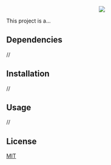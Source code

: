 <p align="center">
<img src="..."/>
</p>

This project is a...

## Dependencies

//

## Installation

//

## Usage

//

## License

[MIT](https://choosealicense.com/licenses/mit/)
